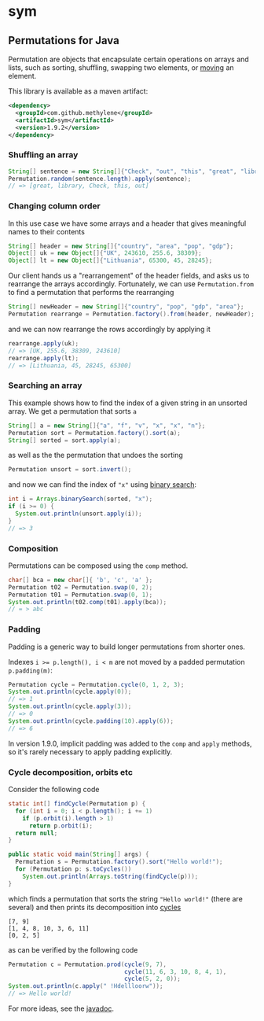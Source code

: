 # sym

## Permutations for Java

Permutation are objects that encapsulate certain operations on arrays and lists,
such as sorting, shuffling, swapping two elements, or 
[moving](http://methylene.github.io/sym/current/com/github/methylene/sym/Permutation.html#move%28int,%20int%29) 
an element.

This library is available as a maven artifact:

````xml
<dependency>
  <groupId>com.github.methylene</groupId>
  <artifactId>sym</artifactId>
  <version>1.9.2</version>
</dependency>
````

### Shuffling an array

````java
String[] sentence = new String[]{"Check", "out", "this", "great", "library"};
Permutation.random(sentence.length).apply(sentence);
// => [great, library, Check, this, out]
````

### Changing column order

In this use case we have some arrays and a header that gives meaningful names to their contents

````java
String[] header = new String[]{"country", "area", "pop", "gdp"};
Object[] uk = new Object[]{"UK", 243610, 255.6, 38309};
Object[] lt = new Object[]{"Lithuania", 65300, 45, 28245};
````

Our client hands us a "rearrangement" of the header fields, and asks us to rearrange the
arrays accordingly. Fortunately, we can use `Permutation.from` 
to find a permutation that performs the rearranging

````java
String[] newHeader = new String[]{"country", "pop", "gdp", "area"};
Permutation rearrange = Permutation.factory().from(header, newHeader);
````

and we can now rearrange the rows accordingly by applying it

````java
rearrange.apply(uk);
// => [UK, 255.6, 38309, 243610]
rearrange.apply(lt);
// => [Lithuania, 45, 28245, 65300]
````

### Searching an array

This example shows how to find the index of a given string in an unsorted array.
We get a permutation that sorts `a`

````java
String[] a = new String[]{"a", "f", "v", "x", "x", "n"};
Permutation sort = Permutation.factory().sort(a);
String[] sorted = sort.apply(a);
````

as well as the the permutation that undoes the sorting

````java
Permutation unsort = sort.invert();
````

and now we can find the index of `"x"` using 
[binary search](http://docs.oracle.com/javase/7/docs/api/java/util/Arrays.html):

````java
int i = Arrays.binarySearch(sorted, "x");
if (i >= 0) {
  System.out.println(unsort.apply(i));
}
// => 3
````

### Composition

Permutations can be composed using the `comp` method.

````java
char[] bca = new char[]{ 'b', 'c', 'a' };
Permutation t02 = Permutation.swap(0, 2);
Permutation t01 = Permutation.swap(0, 1);
System.out.println(t02.comp(t01).apply(bca));
// = > abc
````

### Padding

Padding is a generic way to build longer permutations from shorter ones.

Indexes `i >= p.length(), i < m` are not moved by a padded permutation `p.padding(m)`:

````java
Permutation cycle = Permutation.cycle(0, 1, 2, 3);
System.out.println(cycle.apply(0));
// => 1
System.out.println(cycle.apply(3));
// => 0
System.out.println(cycle.padding(10).apply(6));
// => 6
````

In version 1.9.0, implicit padding was added to the `comp` and `apply` methods,
so it's rarely necessary to apply padding explicitly.

### Cycle decomposition, orbits etc

Consider the following code

````java
static int[] findCycle(Permutation p) {
  for (int i = 0; i < p.length(); i += 1)
    if (p.orbit(i).length > 1)
      return p.orbit(i);
  return null;
}

public static void main(String[] args) {
  Permutation s = Permutation.factory().sort("Hello world!");
  for (Permutation p: s.toCycles())
    System.out.println(Arrays.toString(findCycle(p)));
}
````

which finds a permutation that sorts the string `"Hello world!"` (there are several)
and then prints its decomposition into <a href="http://en.wikipedia.org/wiki/Cyclic_permutation">cycles</a>

    [7, 9]
    [1, 4, 8, 10, 3, 6, 11]
    [0, 2, 5]

as can be verified by the following code

````java
Permutation c = Permutation.prod(cycle(9, 7),
                                 cycle(11, 6, 3, 10, 8, 4, 1),
                                 cycle(5, 2, 0));
System.out.println(c.apply(" !Hdellloorw"));
// => Hello world!
````

For more ideas, see the [javadoc](http://methylene.github.io/sym/current/com/github/methylene/sym/package-summary.html).
